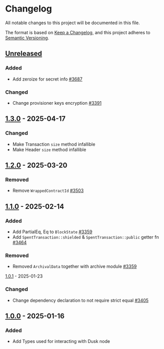 # Changelog

All notable changes to this project will be documented in this file.

The format is based on [Keep a Changelog](https://keepachangelog.com/en/1.0.0/),
and this project adheres to [Semantic Versioning](https://semver.org/spec/v2.0.0.html).

## [Unreleased]

### Added

- Add zeroize for secret info [#3687]

### Changed

- Change provisioner keys encryption [#3391]

## [1.3.0] - 2025-04-17

### Changed

- Make Transaction `size` method infallible
- Make Header `size` method infallible

## [1.2.0] - 2025-03-20

### Removed

- Remove `WrappedContractId` [#3503]

## [1.1.0] - 2025-02-14

### Added

- Add PartialEq, Eq to `BlockState` [#3359]
- Add `SpentTransaction::shielded` & `SpentTransaction::public` getter fn [#3464]

### Removed

- Removed `ArchivalData` together with archive module [#3359]

[1.0.1] - 2025-01-23

### Changed

- Change dependency declaration to not require strict equal [#3405]

## [1.0.0] - 2025-01-16

### Added

- Add Types used for interacting with Dusk node 

<!-- Issues -->
[#3687]: https://github.com/dusk-network/rusk/issues/3687
[#3503]: https://github.com/dusk-network/rusk/issues/3503
[#3464]: https://github.com/dusk-network/rusk/issues/3464
[#3391]: https://github.com/dusk-network/rusk/issues/3391
[#3359]: https://github.com/dusk-network/rusk/issues/3359
[#3405]: https://github.com/dusk-network/rusk/issues/3405

[Unreleased]: https://github.com/dusk-network/rusk/compare/dusk-node-data-1.3.0...HEAD
[1.3.0]: https://github.com/dusk-network/rusk/compare/dusk-node-data-1.2.0...dusk-node-data-1.3.0
[1.2.0]: https://github.com/dusk-network/rusk/compare/dusk-node-data-1.1.0...dusk-node-data-1.2.0
[1.1.0]: https://github.com/dusk-network/rusk/compare/dusk-node-data-1.0.1...dusk-node-data-1.1.0
[1.0.1]: https://github.com/dusk-network/rusk/compare/dusk-node-data-1.0.0...dusk-node-data-1.0.1
[1.0.0]: https://github.com/dusk-network/rusk/tree/dusk-node-data-1.0.0
